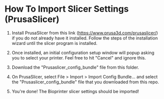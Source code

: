 # How To Import Slicer Settings (PrusaSlicer)

1. Install PrusaSlicer from this link (https://www.prusa3d.com/prusaslicer/) if you do not already have it installed. Follow the steps of the installation wizard until the slicer program is installed.

2. Once installed, an initial configuration setup window will popup asking you to select your printer. Feel free to hit "Cancel" and ignore this.

3. Download the "Prusaslicer_config_bundle" file from this folder.

4. On PrusaSlicer, select File > Import > Import Config Bundle... and select the "Prusaslicer_config_bundle" file that you downloaded from this repo. 

5. You're done! The Bioprinter slicer settings should be imported!

